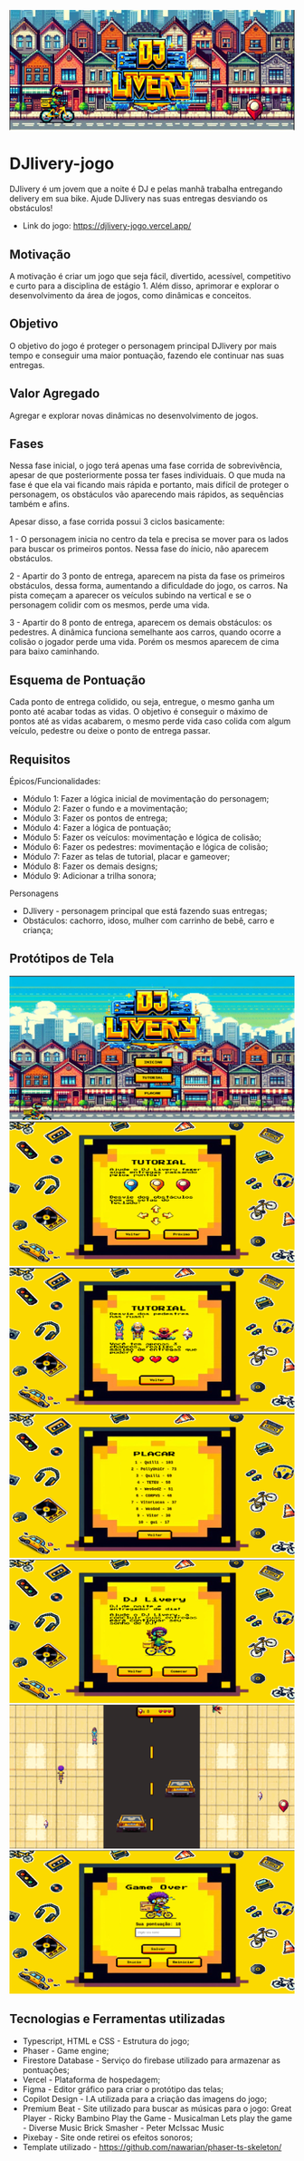 ![alt text](image-7.png)

# DJlivery-jogo

DJlivery é um jovem que a noite é DJ e pelas manhã trabalha entregando delivery em sua bike. Ajude DJlivery nas suas entregas desviando os obstáculos!

* Link do jogo: https://djlivery-jogo.vercel.app/

## Motivação

A motivação é criar um jogo que seja fácil, divertido, acessível, competitivo e curto para a disciplina de estágio 1. Além disso, aprimorar e explorar o desenvolvimento da área de jogos, como dinâmicas e conceitos.

## Objetivo

O objetivo do jogo é proteger o personagem principal DJlivery por mais tempo e conseguir uma maior pontuação, fazendo ele continuar nas suas entregas.

## Valor Agregado

Agregar e explorar novas dinâmicas no desenvolvimento de jogos.

## Fases

Nessa fase inicial, o jogo terá apenas uma fase corrida de sobrevivência, apesar de que posteriormente possa ter fases individuais. O que muda na fase é que ela vai ficando mais rápida e portanto, mais difícil de proteger o personagem, os obstáculos vão aparecendo mais rápidos, as sequências também e afins.

Apesar disso, a fase corrida possui 3 ciclos basicamente: 

1 - O personagem inicia no centro da tela e precisa se mover para os lados para buscar os primeiros pontos. Nessa fase do ínicio, não aparecem obstáculos.

2 - Apartir do 3 ponto de entrega, aparecem na pista da fase os primeiros obstáculos, dessa forma, aumentando a dificuldade do jogo, os carros. Na pista começam a aparecer os veículos subindo na vertical e se o personagem colidir com os mesmos, perde uma vida.

3 - Apartir do 8 ponto de entrega, aparecem os demais obstáculos: os pedestres. A dinâmica funciona semelhante aos carros, quando ocorre a colisão o jogador perde uma vida. Porém os mesmos aparecem de cima para baixo caminhando.

## Esquema de Pontuação

Cada ponto de entrega colidido, ou seja, entregue, o mesmo ganha um ponto até acabar todas as vidas. O objetivo é conseguir o máximo de pontos até as vidas acabarem, o mesmo perde vida caso colida com algum veículo, pedestre ou deixe o ponto de entrega passar.

## Requisitos

Épicos/Funcionalidades:
  - Módulo 1: Fazer a lógica inicial de movimentação do personagem;
  - Módulo 2: Fazer o fundo e a movimentação;
  - Módulo 3: Fazer os pontos de entrega;
  - Módulo 4: Fazer a lógica de pontuação;
  - Módulo 5: Fazer os veículos: movimentação e lógica de colisão;
  - Módulo 6: Fazer os pedestres: movimentação e lógica de colisão;
  - Módulo 7: Fazer as telas de tutorial, placar e gameover;
  - Módulo 8: Fazer os demais designs;
  - Módulo 9: Adicionar a trilha sonora;

Personagens
  - DJlivery - personagem principal que está fazendo suas entregas;
  - Obstáculos: cachorro, idoso, mulher com carrinho de bebê, carro e criança;

## Protótipos de Tela

![alt text](image.png)
![alt text](image-1.png)
![alt text](image-2.png)
![alt text](image-3.png)
![alt text](image-4.png)
![alt text](image-5.png)
![alt text](image-6.png)

## Tecnologias e Ferramentas utilizadas

- Typescript, HTML e CSS - Estrutura do jogo;
- Phaser - Game engine;
- Firestore Database - Serviço do firebase utilizado para armazenar as pontuações;
- Vercel - Plataforma de hospedagem;
- Figma - Editor gráfico para criar o protótipo das telas;
- Copilot Design - I.A utilizada para a criação das imagens do jogo;
- Premium Beat - Site utilizado para buscar as músicas para o jogo: 
  Great Player - Ricky Bambino
	Play the Game - MusicaIman
	Lets play the game - Diverse Music
	Brick Smasher - Peter McIssac Music
- Pixebay - Site onde retirei os efeitos sonoros;
- Template utilizado - https://github.com/nawarian/phaser-ts-skeleton/
